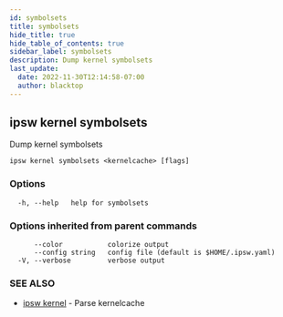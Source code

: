 ```yaml
---
id: symbolsets
title: symbolsets
hide_title: true
hide_table_of_contents: true
sidebar_label: symbolsets
description: Dump kernel symbolsets
last_update:
  date: 2022-11-30T12:14:58-07:00
  author: blacktop
---
```

## ipsw kernel symbolsets

Dump kernel symbolsets

```
ipsw kernel symbolsets <kernelcache> [flags]
```

### Options

```
  -h, --help   help for symbolsets
```

### Options inherited from parent commands

```
      --color           colorize output
      --config string   config file (default is $HOME/.ipsw.yaml)
  -V, --verbose         verbose output
```

### SEE ALSO

* [ipsw kernel](/docs/cli/ipsw/kernel)	 - Parse kernelcache

